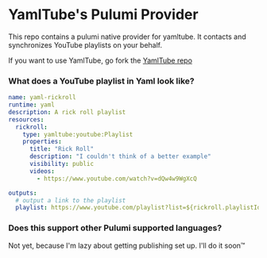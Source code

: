 # YamlTube's Pulumi Provider

This repo contains a pulumi native provider for yamltube. It contacts and synchronizes YouTube playlists on your behalf.

If you want to use YamlTube, go fork the [YamlTube repo](https://github.com/mchaynes/yamltube)

### What does a YouTube playlist in Yaml look like?

```yaml
name: yaml-rickroll
runtime: yaml
description: A rick roll playlist
resources:
  rickroll:
    type: yamltube:youtube:Playlist
    properties:
      title: "Rick Roll"
      description: "I couldn't think of a better example"
      visibility: public
      videos:
        - https://www.youtube.com/watch?v=dQw4w9WgXcQ

outputs:
  # output a link to the playlist
  playlist: https://www.youtube.com/playlist?list=${rickroll.playlistId}
```

### Does this support other Pulumi supported languages?

Not yet, because I'm lazy about getting publishing set up. I'll do it soon™
